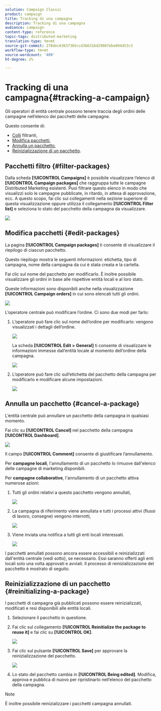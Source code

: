 ```yaml
---
solution: Campaign Classic
product: campaign
title: Tracking di una campagna
description: Tracking di una campagna
audience: campaign
content-type: reference
topic-tags: distributed-marketing
translation-type: tm+mt
source-git-commit: 278dec636373b5ccd3b631bd29607ebe894d53c3
workflow-type: tm+mt
source-wordcount: '409'
ht-degree: 2%

---
```



# Tracking di una campagna{#tracking-a-campaign}

Gli operatori di entità centrale possono tenere traccia degli ordini delle campagne nell’elenco dei pacchetti delle campagne.

Questo consente di:

* [Colli](#filter-packages) filtranti,
* [Modifica pacchetti](#edit-packages),
* [Annulla un pacchetto](#cancel-a-package),
* [Reinizializzazione di un pacchetto](#reinitializing-a-package).

## Pacchetti filtro {#filter-packages}

Dalla scheda **[!UICONTROL Campaigns]** è possibile visualizzare l’elenco di **[!UICONTROL Campaign packages]** che raggruppa tutte le campagne Distributed Marketing esistenti. Puoi filtrare questo elenco in modo che visualizzi solo le campagne pubblicate, in ritardo, in attesa di approvazione, ecc. A questo scopo, fai clic sui collegamenti nella sezione superiore di questa visualizzazione oppure utilizza il collegamento **[!UICONTROL Filter list]** e seleziona lo stato del pacchetto della campagna da visualizzare.

![](assets/mkg_dist_catalog_filter.png)

## Modifica pacchetti {#edit-packages}

La pagina **[!UICONTROL Campaign packages]** ti consente di visualizzare il riepilogo di ciascun pacchetto.

Questo riepilogo mostra le seguenti informazioni: etichetta, tipo di campagna, nome della campagna da cui è stata creata e la cartella.

Fai clic sul nome del pacchetto per modificarlo. È inoltre possibile visualizzare gli ordini in base alle rispettive entità locali e al loro stato.

Queste informazioni sono disponibili anche nella visualizzazione **[!UICONTROL Campaign orders]** in cui sono elencati tutti gli ordini.

![](assets/mkg_dist_catalog_op_command_details.png)

L’operatore centrale può modificare l’ordine. Ci sono due modi per farlo:

1. L’operatore può fare clic sul nome dell’ordine per modificarlo: vengono visualizzati i dettagli dell’ordine.

   ![](assets/mkg_dist_catalog_op_command_edit1.png)

   La scheda **[!UICONTROL Edit > General]** ti consente di visualizzare le informazioni immesse dall’entità locale al momento dell’ordine della campagna.

   ![](assets/mkg_dist_catalog_op_command_edit1a.png)

1. L’operatore può fare clic sull’etichetta del pacchetto della campagna per modificarlo e modificare alcune impostazioni.

   ![](assets/mkg_dist_catalog_op_command_edit2.png)

## Annulla un pacchetto {#cancel-a-package}

L’entità centrale può annullare un pacchetto della campagna in qualsiasi momento.

Fai clic su **[!UICONTROL Cancel]** nel pacchetto della campagna **[!UICONTROL Dashboard]**.

![](assets/mkg_dist_cancel_op_from_dashboard.png)

Il campo **[!UICONTROL Comment]** consente di giustificare l’annullamento.

Per **campagne locali**, l&#39;annullamento di un pacchetto lo rimuove dall&#39;elenco delle campagne di marketing disponibili.

Per **campagne collaborative**, l&#39;annullamento di un pacchetto attiva numerose azioni:

1. Tutti gli ordini relativi a questo pacchetto vengono annullati,

   ![](assets/mkg_dist_mutual_op_cancelled.png)

1. La campagna di riferimento viene annullata e tutti i processi attivi (flussi di lavoro, consegne) vengono interrotti,

   ![](assets/mkg_dist_mutual_op_cancelled1.png)

1. Viene inviata una notifica a tutti gli enti locali interessati.

   ![](assets/mkg_dist_mutual_op_cancelled2.png)

I pacchetti annullati possono ancora essere accessibili e reinizializzati dall&#39;entità centrale (vedi sotto), se necessario. Essi saranno offerti agli enti locali solo una volta approvati e avviati. Il processo di reinizializzazione del pacchetto è mostrato di seguito.

## Reinizializzazione di un pacchetto {#reinitializing-a-package}

I pacchetti di campagna già pubblicati possono essere reinizializzati, modificati e resi disponibili alle entità locali.

1. Selezionare il pacchetto in questione.
1. Fai clic sul collegamento **[!UICONTROL Reinitialize the package to reuse it]** e fai clic su **[!UICONTROL OK]**.

   ![](assets/mkg_dist_mutual_op_reinit.png)

1. Fai clic sul pulsante **[!UICONTROL Save]** per approvare la reinizializzazione del pacchetto.

   ![](assets/mkg_dist_mutual_op_reinit2.png)

1. Lo stato del pacchetto cambia in **[!UICONTROL Being edited]**. Modifica, approva e pubblica di nuovo per ripristinarlo nell’elenco del pacchetto della campagna.

>[!NOTE]
>
>È inoltre possibile reinizializzare i pacchetti campagna annullati.

